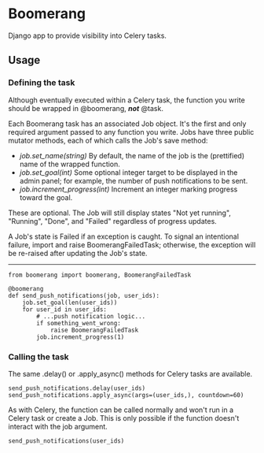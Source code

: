 # Boomerang

Django app to provide visibility into Celery tasks.

## Usage

### Defining the task
Although eventually executed within a Celery task, the function you write should be wrapped in @boomerang, ***not*** @task.

Each Boomerang task has an associated Job object. It's the first and only required argument passed to any function you write. Jobs have three public mutator methods, each of which calls the Job's save method:

* *job.set_name(string)* By default, the name of the job is the (prettified) name of the wrapped function.
* *job.set_goal(int)* Some optional integer target to be displayed in the admin panel; for example, the number of push notifications to be sent.
* *job.increment_progress(int)* Increment an integer marking progress toward the goal.

These are optional. The Job will still display states "Not yet running", "Running", "Done", and "Failed" regardless of progress updates.

A Job's state is Failed if an exception is caught. To signal an intentional failure, import and raise BoomerangFailedTask; otherwise, the exception will be re-raised after updating the Job's state.

---
    from boomerang import boomerang, BoomerangFailedTask

    @boomerang
    def send_push_notifications(job, user_ids):
        job.set_goal(len(user_ids))
        for user_id in user_ids:
            # ...push notification logic...
            if something_went_wrong:
                raise BoomerangFailedTask
            job.increment_progress(1)

### Calling the task
The same .delay() or .apply_async() methods for Celery tasks are available.

    send_push_notifications.delay(user_ids)
    send_push_notifications.apply_async(args=(user_ids,), countdown=60)

As with Celery, the function can be called normally and won't run in a Celery task or create a Job. This is only possible if the function doesn't interact with the job argument.

    send_push_notifications(user_ids)
